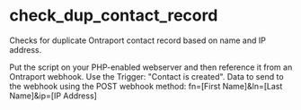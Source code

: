# check_dup_contact_record
Checks for duplicate Ontraport contact record based on name and IP address.

Put the script on your PHP-enabled webserver and then reference it from an Ontraport webhook.
Use the Trigger: "Contact is created". 
Data to send to the webhook using the POST webhook method:
fn=[First Name]&ln=[Last Name]&ip=[IP Address]
